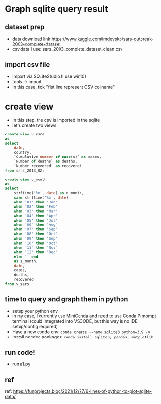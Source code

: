 # Graph sqlite query result


## dataset prep
- data download link:https://www.kaggle.com/imdevskp/sars-outbreak-2003-complete-dataset
- csv data I use: sars_2003_complete_dataset_clean.csv

## import csv file

- import via SQLiteStudio (I use win10)
- tools -> import
- In this case, tick "fist line represent CSV col name"


# create view

- In this step, the csv is imported in the sqlite
- let's create two views

```sql
create view v_sars 
as
select 
    date, 
    country, 
    `Cumulative number of case(s)` as cases, 
    `Number of deaths` as deaths,
    `Number recovered` as recovered
from sars_2013_02;

```


```sql
create view v_month
as
select
    strftime('%m', date) as n_month,
    case strftime('%m', date) 
    when '01' then 'Jan' 
    when '02' then 'Feb'
    when '03' then 'Mar'
    when '04' then 'Apr'
    when '05' then 'Jul'
    when '06' then 'Aug'
    when '07' then 'Sep'
    when '08' then 'Oct'
    when '09' then 'Sep'
    when '10' then 'Oct'
    when '11' then 'Nov'
    when '12' then 'Dec'
    else '' end
    as s_month,
    date,
    cases,
    deaths,
    recovered
from v_sars

```

## time to query and graph them in python
- setup your python env
- in my case, I currently use MiniConda and need to use Conda Prmompt terminal (could integrated into VSCODE, but this way is no IDE setup/config required)
- Have a new conda env: `conda create --name sqlite3 python=3.9 -y`
- Install needed packages: `conda install sqlite3, pandas, matplotlib`


## run code! 

- run a1.py  


## ref
ref: https://funprojects.blog/2021/12/27/6-lines-of-python-to-plot-sqlite-data/

